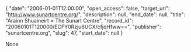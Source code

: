 {
  "date": "2006-01-01T12:00:00", 
  "open_access": false, 
  "target_url": "http://www.sunartcentre.org/", 
  "description": null, 
  "end_date": null, 
  "title": "Arainn Shuaineirt = The Sunart Centre", 
  "record_id": "20060101T120000/ECFY0Rzju6UCX/cfjqHfww==", 
  "publisher": "sunartcentre.org", 
  "slug": 47, 
  "start_date": null
}

None